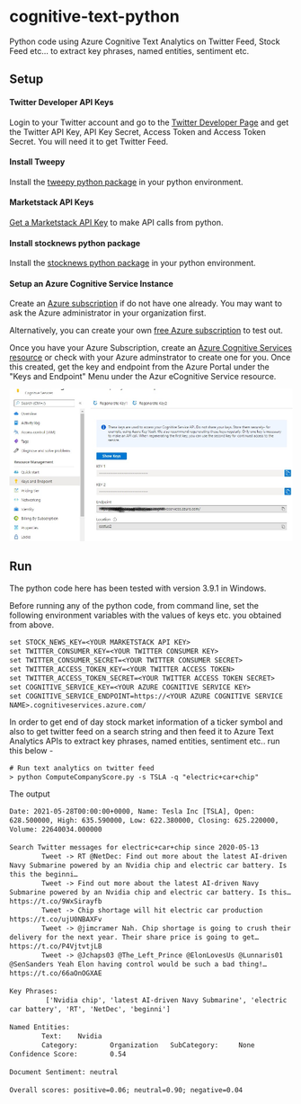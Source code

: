 # cognitive-text-python
Python code using Azure Cognitive Text Analytics on Twitter Feed, Stock Feed etc...
to extract key phrases, named entities, sentiment etc.

## Setup ##

#### Twitter Developer API Keys ###

Login to your Twitter account and go to the [Twitter Developer Page][twitter_api_keys] and get the Twitter API Key, API Key Secret, Access Token and Access Token Secret. You will need it to get Twitter Feed.  

#### Install Tweepy ####

Install the [tweepy python package][tweepy_pkg] in your python environment.

#### Marketstack API Keys ####

[Get a Marketstack API Key][marketstack_api_keys] to make API calls from python.

#### Install stocknews python package ####

Install the [stocknews python package][stocknews] in your python environment.

#### Setup an Azure Cognitive Service Instance ####

Create an [Azure subscription][azure] if do not have one already. You may want to ask the Azure administrator in your organization first.

Alternatively, you can create your own [free Azure subscription][azure_free] to test out.

Once you have your Azure Subscription, create an [Azure Cognitive Services resource][azure_cog] or check with your Azure adminstrator to create one for you. Once this created, get the key and endpoint from the Azure Portal under the "Keys and Endpoint" Menu under the Azur eCognitive Service resource.

![Azure Cognitive Service Page in Azure Portal](/images/azure_cog_properties.jpg)

## Run ##

The python code here has been tested with version 3.9.1 in Windows.

Before running any of the python code, from command line, set the following environment variables with the values of keys etc. you obtained from above.
```
set STOCK_NEWS_KEY=<YOUR MARKETSTACK API KEY>
set TWITTER_CONSUMER_KEY=<YOUR TWITTER CONSUMER KEY>
set TWITTER_CONSUMER_SECRET=<YOUR TWITTER CONSUMER SECRET>
set TWITTER_ACCESS_TOKEN_KEY=<YOUR TWITTER ACCESS TOKEN>
set TWITTER_ACCESS_TOKEN_SECRET=<YOUR TWITTER ACCESS TOKEN SECRET>
set COGNITIVE_SERVICE_KEY=<YOUR AZURE COGNITIVE SERVICE KEY>
set COGNITIVE_SERVICE_ENDPOINT=https://<YOUR AZURE COGNITIVE SERVICE NAME>.cognitiveservices.azure.com/
```

In order to get end of day stock market information of a ticker symbol and also to get twitter feed on a search string and then feed it to Azure Text Analytics APIs to extract key phrases, named entities, sentiment etc.. run this below -

	# Run text analytics on twitter feed
	> python ComputeCompanyScore.py -s TSLA -q "electric+car+chip" 

The output 
```
Date: 2021-05-28T00:00:00+0000, Name: Tesla Inc [TSLA], Open: 628.500000, High: 635.590000, Low: 622.380000, Closing: 625.220000, Volume: 22640034.000000

Search Twitter messages for electric+car+chip since 2020-05-13
        Tweet -> RT @NetDec: Find out more about the latest AI-driven Navy Submarine powered by an Nvidia chip and electric car battery. Is this the beginni…
        Tweet -> Find out more about the latest AI-driven Navy Submarine powered by an Nvidia chip and electric car battery. Is this… https://t.co/9WxSirayfb
        Tweet -> Chip shortage will hit electric car production https://t.co/ujU0NBAXFv
        Tweet -> @jimcramer Nah. Chip shortage is going to crush their delivery for the next year. Their share price is going to get… https://t.co/P4VjtvtjLB
        Tweet -> @Jchaps03 @The_Left_Prince @ElonLovesUs @Lunnaris01 @SenSanders Yeah Elon having control would be such a bad thing!… https://t.co/66aOnOGXAE

Key Phrases:
         ['Nvidia chip', 'latest AI-driven Navy Submarine', 'electric car battery', 'RT', 'NetDec', 'beginni']

Named Entities:
        Text:    Nvidia
        Category:        Organization   SubCategory:     None   Confidence Score:        0.54

Document Sentiment: neutral

Overall scores: positive=0.06; neutral=0.90; negative=0.04

```

[azure_cog]: <https://docs.microsoft.com/en-us/azure/cognitive-services/cognitive-services-apis-create-account?tabs=multiservice%2Cwindows>
[azure_free]: <https://azure.microsoft.com/en-us/free/>
[azure]: <https://docs.microsoft.com/en-us/azure/cost-management-billing/manage/create-subscription#create-a-subscription-in-the-azure-portal>
[stocknews]: <https://pypi.org/project/stocknews/>
[marketstack_api_keys]: <https://marketstack.com/signup>
[tweepy_pkg]: <https://docs.tweepy.org/en/latest/install.html>
[twitter_api_keys]: <https://developer.twitter.com/en/docs/twitter-api/getting-started/getting-access-to-the-twitter-api>

